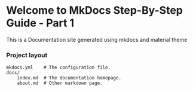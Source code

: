 # Welcome to MkDocs Step-By-Step Guide - Part 1


This is a Documentation site generated using mkdocs and material theme

### Project layout

    mkdocs.yml    # The configuration file.
    docs/
        index.md  # The documentation homepage.
        about.md  # Other markdown page.